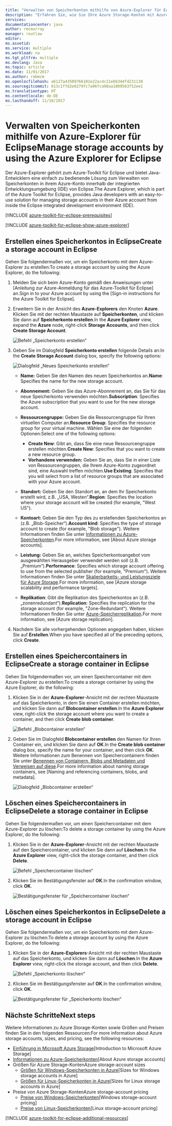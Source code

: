 ```yaml
---
title: "Verwalten von Speicherkonten mithilfe von Azure-Explorer für Eclipse"
description: "Erfahren Sie, wie Sie Ihre Azure Storage-Konten mit Azure-Explorer für Eclipse verwalten."
services: 
documentationcenter: java
author: rmcmurray
manager: routlaw
editor: 
ms.assetid: 
ms.service: multiple
ms.workload: na
ms.tgt_pltfrm: multiple
ms.devlang: Java
ms.topic: article
ms.date: 11/01/2017
ms.author: robmcm
ms.openlocfilehash: a6127a43509766101e22ac4c21e66344fd231138
ms.sourcegitcommit: 613c1ffd2e0279fc7a96fca98aa1809563f52ee1
ms.translationtype: HT
ms.contentlocale: de-DE
ms.lasthandoff: 11/18/2017
---
```

# <a name="manage-storage-accounts-by-using-the-azure-explorer-for-eclipse"></a><span data-ttu-id="f69c0-103">Verwalten von Speicherkonten mithilfe von Azure-Explorer für Eclipse</span><span class="sxs-lookup"><span data-stu-id="f69c0-103">Manage storage accounts by using the Azure Explorer for Eclipse</span></span>

<span data-ttu-id="f69c0-104">Der Azure-Explorer gehört zum Azure-Toolkit für Eclipse und bietet Java-Entwicklern eine einfach zu bedienende Lösung zum Verwalten von Speicherkonten in ihrem Azure-Konto innerhalb der integrierten Entwicklungsumgebung (IDE) von Eclipse.</span><span class="sxs-lookup"><span data-stu-id="f69c0-104">The Azure Explorer, which is part of the Azure Toolkit for Eclipse, provides Java developers with an easy-to-use solution for managing storage accounts in their Azure account from inside the Eclipse integrated development environment (IDE).</span></span>

[!INCLUDE [azure-toolkit-for-eclipse-prerequisites](../includes/azure-toolkit-for-eclipse-prerequisites.md)]

[!INCLUDE [azure-toolkit-for-eclipse-show-azure-explorer](../includes/azure-toolkit-for-eclipse-show-azure-explorer.md)]

## <a name="create-a-storage-account-in-eclipse"></a><span data-ttu-id="f69c0-105">Erstellen eines Speicherkontos in Eclipse</span><span class="sxs-lookup"><span data-stu-id="f69c0-105">Create a storage account in Eclipse</span></span>

<span data-ttu-id="f69c0-106">Gehen Sie folgendermaßen vor, um ein Speicherkonto mit dem Azure-Explorer zu erstellen:</span><span class="sxs-lookup"><span data-stu-id="f69c0-106">To create a storage account by using the Azure Explorer, do the following:</span></span>

1. <span data-ttu-id="f69c0-107">Melden Sie sich beim Azure-Konto gemäß den Anweisungen unter [Anleitung zur Azure-Anmeldung für das Azure-Toolkit für Eclipse] an.</span><span class="sxs-lookup"><span data-stu-id="f69c0-107">Sign in to your Azure account by using the [Sign-in instructions for the Azure Toolkit for Eclipse].</span></span>

1. <span data-ttu-id="f69c0-108">Erweitern Sie in der Ansicht des **Azure-Explorers** den Knoten **Azure**. Klicken Sie mit der rechten Maustaste auf **Speicherkonten**, und klicken Sie dann auf **Speicherkonto erstellen**.</span><span class="sxs-lookup"><span data-stu-id="f69c0-108">In the **Azure Explorer** view, expand the **Azure** node, right-click **Storage Accounts**, and then click **Create Storage Account**.</span></span>

   ![Befehl „Speicherkonto erstellen“][CS01]

1. <span data-ttu-id="f69c0-110">Geben Sie im Dialogfeld **Speicherkonto erstellen** folgende Details an:</span><span class="sxs-lookup"><span data-stu-id="f69c0-110">In the **Create Storage Account** dialog box, specify the following options:</span></span>

   ![Dialogfeld „Neues Speicherkonto erstellen“][CS02]

   * <span data-ttu-id="f69c0-112">**Name:** Geben Sie den Namen des neuen Speicherkontos an.</span><span class="sxs-lookup"><span data-stu-id="f69c0-112">**Name**: Specifies the name for the new storage account.</span></span>

   * <span data-ttu-id="f69c0-113">**Abonnement:** Geben Sie das Azure-Abonnement an, das Sie für das neue Speicherkonto verwenden möchten.</span><span class="sxs-lookup"><span data-stu-id="f69c0-113">**Subscription**: Specifies the Azure subscription that you want to use for the new storage account.</span></span>

   * <span data-ttu-id="f69c0-114">**Ressourcengruppe:** Geben Sie die Ressourcengruppe für Ihren virtuellen Computer an.</span><span class="sxs-lookup"><span data-stu-id="f69c0-114">**Resource Group**: Specifies the resource group for your virtual machine.</span></span> <span data-ttu-id="f69c0-115">Wählen Sie eine der folgenden Optionen:</span><span class="sxs-lookup"><span data-stu-id="f69c0-115">Select one of the following options:</span></span>
      * <span data-ttu-id="f69c0-116">**Create New**: Gibt an, dass Sie eine neue Ressourcengruppe erstellen möchten.</span><span class="sxs-lookup"><span data-stu-id="f69c0-116">**Create New**: Specifies that you want to create a new resource group.</span></span>
      * <span data-ttu-id="f69c0-117">**Vorhandene verwenden:** Geben Sie an, dass Sie in einer Liste von Ressourcengruppen, die Ihrem Azure-Konto zugeordnet sind, eine Auswahl treffen möchten.</span><span class="sxs-lookup"><span data-stu-id="f69c0-117">**Use Existing**: Specifies that you will select from a list of resource groups that are associated with your Azure account.</span></span>

   * <span data-ttu-id="f69c0-118">**Standort:** Geben Sie den Standort an, an dem Ihr Speicherkonto erstellt wird, z.B. „USA, Westen“.</span><span class="sxs-lookup"><span data-stu-id="f69c0-118">**Region**: Specifies the location where your storage account will be created (for example, "West US").</span></span>

   * <span data-ttu-id="f69c0-119">**Kontoart:** Geben Sie den Typ des zu erstellenden Speicherkontos an (z.B. „Blob-Speicher“).</span><span class="sxs-lookup"><span data-stu-id="f69c0-119">**Account kind**: Specifies the type of storage account to create (for example, "Blob storage").</span></span> <span data-ttu-id="f69c0-120">Weitere Informationen finden Sie unter [Informationen zu Azure-Speicherkonten].</span><span class="sxs-lookup"><span data-stu-id="f69c0-120">For more information, see [About Azure storage accounts].</span></span>

   * <span data-ttu-id="f69c0-121">**Leistung:** Geben Sie an, welches Speicherkontoangebot vom ausgewählten Herausgeber verwendet werden soll (z.B. „Premium“).</span><span class="sxs-lookup"><span data-stu-id="f69c0-121">**Performance**: Specifies which storage account offering to use from the selected publisher (for example, "Premium").</span></span> <span data-ttu-id="f69c0-122">Weitere Informationen finden Sie unter [Skalierbarkeits- und Leistungsziele für Azure Storage].</span><span class="sxs-lookup"><span data-stu-id="f69c0-122">For more information, see [Azure storage scalability and performance targets].</span></span>

   * <span data-ttu-id="f69c0-123">**Replikation**: Gibt die Replikation des Speicherkontos an (z.B. „zonenredundant“).</span><span class="sxs-lookup"><span data-stu-id="f69c0-123">**Replication**: Specifies the replication for the storage account (for example, "Zone-Redundant").</span></span> <span data-ttu-id="f69c0-124">Weitere Informationen finden Sie unter [Azure-Speicherreplikation].</span><span class="sxs-lookup"><span data-stu-id="f69c0-124">For more information, see [Azure storage replication].</span></span>

1. <span data-ttu-id="f69c0-125">Nachdem Sie alle vorhergehenden Optionen angegeben haben, klicken Sie auf **Erstellen**.</span><span class="sxs-lookup"><span data-stu-id="f69c0-125">When you have specified all of the preceding options, click **Create**.</span></span>

## <a name="create-a-storage-container-in-eclipse"></a><span data-ttu-id="f69c0-126">Erstellen eines Speichercontainers in Eclipse</span><span class="sxs-lookup"><span data-stu-id="f69c0-126">Create a storage container in Eclipse</span></span>

<span data-ttu-id="f69c0-127">Gehen Sie folgendermaßen vor, um einen Speichercontainer mit dem Azure-Explorer zu erstellen:</span><span class="sxs-lookup"><span data-stu-id="f69c0-127">To create a storage container by using the Azure Explorer, do the following:</span></span>

1. <span data-ttu-id="f69c0-128">Klicken Sie in der **Azure-Explorer**-Ansicht mit der rechten Maustaste auf das Speicherkonto, in dem Sie einen Container erstellen möchten, und klicken Sie dann auf **Blobcontainer erstellen**.</span><span class="sxs-lookup"><span data-stu-id="f69c0-128">In the **Azure Explorer** view, right-click the storage account where you want to create a container, and then click **Create blob container**.</span></span>

   ![Befehl „Blobcontainer erstellen“][CC01]

1. <span data-ttu-id="f69c0-130">Geben Sie im Dialogfeld **Blobcontainer erstellen** den Namen für Ihren Container ein, und klicken Sie dann auf **OK**.</span><span class="sxs-lookup"><span data-stu-id="f69c0-130">In the **Create blob container** dialog box, specify the name for your container, and then click **OK**.</span></span> <span data-ttu-id="f69c0-131">Weitere Informationen zum Benennen von Speichercontainern finden Sie unter [Benennen von Containern, Blobs und Metadaten und Verweisen auf diese].</span><span class="sxs-lookup"><span data-stu-id="f69c0-131">For more information about naming storage containers, see [Naming and referencing containers, blobs, and metadata].</span></span>

   ![Dialogfeld „Blobcontainer erstellen“][CC02]

## <a name="delete-a-storage-container-in-eclipse"></a><span data-ttu-id="f69c0-133">Löschen eines Speichercontainers in Eclipse</span><span class="sxs-lookup"><span data-stu-id="f69c0-133">Delete a storage container in Eclipse</span></span>

<span data-ttu-id="f69c0-134">Gehen Sie folgendermaßen vor, um einen Speichercontainer mit dem Azure-Explorer zu löschen:</span><span class="sxs-lookup"><span data-stu-id="f69c0-134">To delete a storage container by using the Azure Explorer, do the following:</span></span>

1. <span data-ttu-id="f69c0-135">Klicken Sie in der **Azure-Explorer**-Ansicht mit der rechten Maustaste auf den Speichercontainer, und klicken Sie dann auf **Löschen**.</span><span class="sxs-lookup"><span data-stu-id="f69c0-135">In the **Azure Explorer** view, right-click the storage container, and then click **Delete**.</span></span>

   ![Befehl „Speichercontainer löschen“][DC01]

1. <span data-ttu-id="f69c0-137">Klicken Sie im Bestätigungsfenster auf **OK**.</span><span class="sxs-lookup"><span data-stu-id="f69c0-137">In the confirmation window, click **OK**.</span></span>

   ![Bestätigungsfenster für „Speichercontainer löschen“][DC02]

## <a name="delete-a-storage-account-in-eclipse"></a><span data-ttu-id="f69c0-139">Löschen eines Speicherkontos in Eclipse</span><span class="sxs-lookup"><span data-stu-id="f69c0-139">Delete a storage account in Eclipse</span></span>

<span data-ttu-id="f69c0-140">Gehen Sie folgendermaßen vor, um ein Speicherkonto mit dem Azure-Explorer zu löschen:</span><span class="sxs-lookup"><span data-stu-id="f69c0-140">To delete a storage account by using the Azure Explorer, do the following:</span></span>

1. <span data-ttu-id="f69c0-141">Klicken Sie in der **Azure-Explorers**-Ansicht mit der rechten Maustaste auf das Speicherkonto, und klicken Sie dann auf **Löschen**.</span><span class="sxs-lookup"><span data-stu-id="f69c0-141">In the **Azure Explorer** view, right-click the storage account, and then click **Delete**.</span></span>

   ![Befehl „Speicherkonto löschen“][DS01]

1. <span data-ttu-id="f69c0-143">Klicken Sie im Bestätigungsfenster auf **OK**.</span><span class="sxs-lookup"><span data-stu-id="f69c0-143">In the confirmation window, click **OK**.</span></span>

   ![Bestätigungsfenster für „Speicherkonto löschen“][DS02]

## <a name="next-steps"></a><span data-ttu-id="f69c0-145">Nächste Schritte</span><span class="sxs-lookup"><span data-stu-id="f69c0-145">Next steps</span></span>

<span data-ttu-id="f69c0-146">Weitere Informationen zu Azure Storage-Konten sowie Größen und Preisen finden Sie in den folgenden Ressourcen:</span><span class="sxs-lookup"><span data-stu-id="f69c0-146">For more information about Azure storage accounts, sizes, and pricing, see the following resources:</span></span>

* <span data-ttu-id="f69c0-147">[Einführung in Microsoft Azure Storage]</span><span class="sxs-lookup"><span data-stu-id="f69c0-147">[Introduction to Microsoft Azure Storage]</span></span>
* <span data-ttu-id="f69c0-148">[Informationen zu Azure-Speicherkonten]</span><span class="sxs-lookup"><span data-stu-id="f69c0-148">[About Azure storage accounts]</span></span>
* <span data-ttu-id="f69c0-149">Größen für Azure Storage-Konten</span><span class="sxs-lookup"><span data-stu-id="f69c0-149">Azure storage-account sizes</span></span>
  * <span data-ttu-id="f69c0-150">[Größen für Windows-Speicherkonten in Azure]</span><span class="sxs-lookup"><span data-stu-id="f69c0-150">[Sizes for Windows storage accounts in Azure]</span></span>
  * <span data-ttu-id="f69c0-151">[Größen für Linux-Speicherkonten in Azure]</span><span class="sxs-lookup"><span data-stu-id="f69c0-151">[Sizes for Linux storage accounts in Azure]</span></span>
* <span data-ttu-id="f69c0-152">Preise von Azure Storage-Konten</span><span class="sxs-lookup"><span data-stu-id="f69c0-152">Azure storage-account pricing</span></span>
  * <span data-ttu-id="f69c0-153">[Preise von Windows-Speicherkonten]</span><span class="sxs-lookup"><span data-stu-id="f69c0-153">[Windows storage-account pricing]</span></span>
  * <span data-ttu-id="f69c0-154">[Preise von Linux-Speicherkonten]</span><span class="sxs-lookup"><span data-stu-id="f69c0-154">[Linux storage-account pricing]</span></span>

[!INCLUDE [azure-toolkit-for-eclipse-additional-resources](../includes/azure-toolkit-for-eclipse-additional-resources.md)]

<!-- URL List -->

[Einführung in Microsoft Azure Storage]: /azure/storage/storage-introduction
[Informationen zu Azure-Speicherkonten]: /azure/storage/storage-create-storage-account
[Azure-Speicherreplikation]: /azure/storage/storage-redundancy
[Skalierbarkeits- und Leistungsziele für Azure Storage]: /azure/storage/storage-scalability-targets
[Benennen von Containern, Blobs und Metadaten und Verweisen auf diese]: http://go.microsoft.com/fwlink/?LinkId=255555

[Größen für Windows-Speicherkonten in Azure]: /azure/virtual-machines/virtual-machines-windows-sizes
[Größen für Linux-Speicherkonten in Azure]: /azure/virtual-machines/virtual-machines-linux-sizes
[Preise von Windows-Speicherkonten]: /pricing/details/virtual-machines/windows/
[Preise von Linux-Speicherkonten]: /pricing/details/virtual-machines/linux/

<!-- IMG List -->

[CS01]: media/azure-toolkit-for-eclipse-managing-storage-accounts-using-azure-explorer/CS01.png
[CS02]: media/azure-toolkit-for-eclipse-managing-storage-accounts-using-azure-explorer/CS02.png
[CC01]: media/azure-toolkit-for-eclipse-managing-storage-accounts-using-azure-explorer/CC01.png
[CC02]: media/azure-toolkit-for-eclipse-managing-storage-accounts-using-azure-explorer/CC02.png

[DS01]: media/azure-toolkit-for-eclipse-managing-storage-accounts-using-azure-explorer/DS01.png
[DS02]: media/azure-toolkit-for-eclipse-managing-storage-accounts-using-azure-explorer/DS02.png
[DC01]: media/azure-toolkit-for-eclipse-managing-storage-accounts-using-azure-explorer/DC01.png
[DC02]: media/azure-toolkit-for-eclipse-managing-storage-accounts-using-azure-explorer/DC02.png
